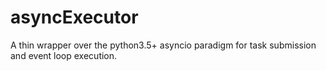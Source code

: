 # asyncExecutor
A thin wrapper over the python3.5+ asyncio paradigm for task submission and event loop execution.
